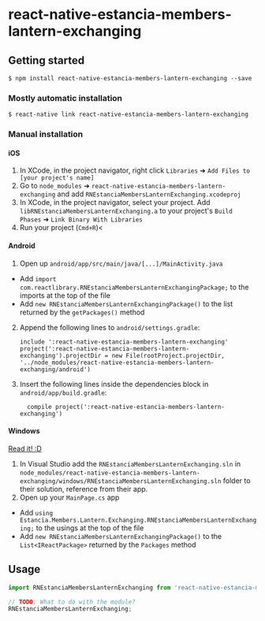 
# react-native-estancia-members-lantern-exchanging

## Getting started

`$ npm install react-native-estancia-members-lantern-exchanging --save`

### Mostly automatic installation

`$ react-native link react-native-estancia-members-lantern-exchanging`

### Manual installation


#### iOS

1. In XCode, in the project navigator, right click `Libraries` ➜ `Add Files to [your project's name]`
2. Go to `node_modules` ➜ `react-native-estancia-members-lantern-exchanging` and add `RNEstanciaMembersLanternExchanging.xcodeproj`
3. In XCode, in the project navigator, select your project. Add `libRNEstanciaMembersLanternExchanging.a` to your project's `Build Phases` ➜ `Link Binary With Libraries`
4. Run your project (`Cmd+R`)<

#### Android

1. Open up `android/app/src/main/java/[...]/MainActivity.java`
  - Add `import com.reactlibrary.RNEstanciaMembersLanternExchangingPackage;` to the imports at the top of the file
  - Add `new RNEstanciaMembersLanternExchangingPackage()` to the list returned by the `getPackages()` method
2. Append the following lines to `android/settings.gradle`:
  	```
  	include ':react-native-estancia-members-lantern-exchanging'
  	project(':react-native-estancia-members-lantern-exchanging').projectDir = new File(rootProject.projectDir, 	'../node_modules/react-native-estancia-members-lantern-exchanging/android')
  	```
3. Insert the following lines inside the dependencies block in `android/app/build.gradle`:
  	```
      compile project(':react-native-estancia-members-lantern-exchanging')
  	```

#### Windows
[Read it! :D](https://github.com/ReactWindows/react-native)

1. In Visual Studio add the `RNEstanciaMembersLanternExchanging.sln` in `node_modules/react-native-estancia-members-lantern-exchanging/windows/RNEstanciaMembersLanternExchanging.sln` folder to their solution, reference from their app.
2. Open up your `MainPage.cs` app
  - Add `using Estancia.Members.Lantern.Exchanging.RNEstanciaMembersLanternExchanging;` to the usings at the top of the file
  - Add `new RNEstanciaMembersLanternExchangingPackage()` to the `List<IReactPackage>` returned by the `Packages` method


## Usage
```javascript
import RNEstanciaMembersLanternExchanging from 'react-native-estancia-members-lantern-exchanging';

// TODO: What to do with the module?
RNEstanciaMembersLanternExchanging;
```
  